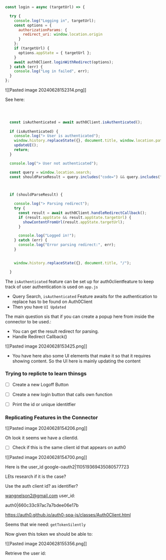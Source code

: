 



```js
const login = async (targetUrl) => {

  try {
    console.log("Logging in", targetUrl); 
    const options = {
      authorizationParams: {
        redirect_uri: window.location.origin
      }
    };
    if (targetUrl) {
      options.appState = { targetUrl };
    }
    await auth0Client.loginWithRedirect(options);
  } catch (err) {
    console.log("Log in failed", err);
  }
};
```




![[Pasted image 20240628152314.png]]



See here:

```js
  
  

  const isAuthenticated = await auth0Client.isAuthenticated();
  
  if (isAuthenticated) {
    console.log("> User is authenticated");
    window.history.replaceState({}, document.title, window.location.pathname);
    updateUI();
    return;
  }

  console.log("> User not authenticated");

  const query = window.location.search;
  const shouldParseResult = query.includes("code=") && query.includes("state=");

  

  if (shouldParseResult) {

    console.log("> Parsing redirect");
    try {
      const result = await auth0Client.handleRedirectCallback();
      if (result.appState && result.appState.targetUrl) {
        showContentFromUrl(result.appState.targetUrl);
      }

      console.log("Logged in!");
    } catch (err) {
      console.log("Error parsing redirect:", err);
    }
  

    window.history.replaceState({}, document.title, "/");

  }

```


The `isAuthenticated` feature can be set up for auth0clientfeature to keep track of user authentication is used on `app.js`

- Query Search,   `isAuthenticated` Feature awaits for the authentication to replace has to be found on Auth0Client
- Then you have `UI Updated`  

The main question sis that if you can create a popup here from inside the connector to be used.:

- You can get the result redirect for parsing.
- Handle Redirect Callback()

![[Pasted image 20240628153425.png]]

- You have here also some UI elements that make it so that it requires showing content. So the UI here is mainly updating the content
### Trying to replicte to learn thinsgs


- [ ] Create a new Logoff Button
- [ ] Create a new login button that calls own function
- [ ] Print the id or unique identitfier


### Replicating Features in the Connector 



![[Pasted image 20240628154206.png]]

Oh look it seems we have a clientId.

- [ ] Check if this is the same client id that appears on auth0

![[Pasted image 20240628154700.png]]

Here is the user_id google-oauth2|110519369435080577723

LEts research if it is the case?

Use the auth client id? as identifier?


wangnelson2@gmail.com
user_id:

auth0|660c33c97ac7a7bdee06e17b


https://auth0.github.io/auth0-spa-js/classes/Auth0Client.html


Seems that wie need: `getTokenSilently`


Now given this token we should be able to:

![[Pasted image 20240628155356.png]]

Retrieve the user id:

